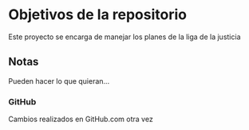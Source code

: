 # Objetivos de la repositorio

Este proyecto se encarga de manejar los planes de la liga de la justicia


## Notas
Pueden hacer lo que quieran...

### GitHub 
Cambios realizados en GitHub.com otra vez
